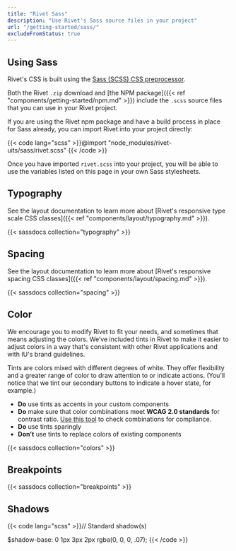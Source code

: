 ```yaml
---
title: "Rivet Sass"
description: "Use Rivet's Sass source files in your project"
url: "/getting-started/sass/"
excludeFromStatus: true
---
```

## Using Sass
Rivet's CSS is built using the [Sass (SCSS) CSS preprocessor](https://sass-lang.com/).

Both the Rivet `.zip` download and [the NPM package]({{< ref "components/getting-started/npm.md" >}}) include the `.scss` source files that you can use in your Rivet project.

If you are using the Rivet npm package and have a build process in place for Sass already, you can import Rivet into your project directly:

{{< code lang="scss" >}}@import "node_modules/rivet-uits/sass/rivet.scss"
{{< /code >}}

Once you have imported `rivet.scss` into your project, you will be able to use the variables listed on this page in your own Sass stylesheets.

## Typography
See the layout documentation to learn more about [Rivet's responsive type scale CSS classes]({{< ref "components/layout/typography.md" >}}).

{{< sassdocs collection="typography" >}}

## Spacing
See the layout documentation to learn more about [Rivet's responsive spacing CSS classes]({{< ref "components/layout/spacing.md" >}}).

{{< sassdocs collection="spacing" >}}

## Color
We encourage you to modify Rivet to fit your needs, and sometimes that means adjusting the colors. We’ve included tints in Rivet to make it easier to adjust colors in a way that's consistent with other Rivet applications and with IU's brand guidelines.

Tints are colors mixed with different degrees of white. They offer flexibility and a greater range of color to draw attention to or indicate actions. (You’ll notice that we tint our secondary buttons to indicate a hover state, for example.) 

- **Do** use tints as accents in your custom components
- **Do** make sure that color combinations meet **WCAG 2.0 standards** for contrast ratio. [Use this tool](https://webaim.org/resources/contrastchecker/) to check combinations for compliance.
- **Do** use tints sparingly
- **Don’t** use tints to replace colors of existing components

{{< sassdocs collection="colors" >}}

## Breakpoints
{{< sassdocs collection="breakpoints" >}}

## Shadows
{{< code lang="scss" >}}// Standard shadow(s)

$shadow-base: 0 1px 3px 2px rgba(0, 0, 0, .07);
{{< /code >}}